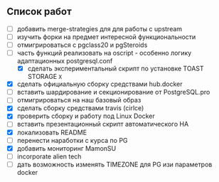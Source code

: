## Список работ

* [ ] добавить merge-strategies для для работы с upstream
* [ ] изучить форки на предмет интересной функциональности
* [ ] отмигрироваться с pgclass20 и pgSteroids
* [ ] часть функций реализовать на oscript - особенно логику адаптационных postgresql.conf
    * [x] сделать экспериментальный скрипт по установке TOAST STORAGE `X`
* [X] сделать официальную сборку средствами hub.docker
* [ ] вставить шардирование и секционирование от PostgreSQL.pro
* [ ] отмигрироваться на наш базовый образ 
* [X] сделать сборку средствами travis (cirlce)
* [X] проверить сборку и работу под Linux Docker
* [ ] вставить презентационный скрипт автоматического HA
* [X] локализовать README
* [ ] перенести наработки с курса по PG
* [X] добавить мониторинг MamonSU
* [ ] incorporate alien tech
* [ ] дать возможность изменять TIMEZONE для PG изи параметров docker
